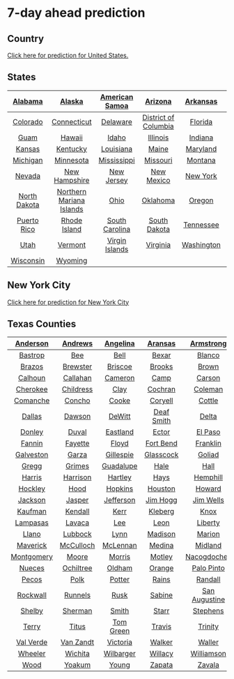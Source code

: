 # 7-day ahead prediction


Country
-------

[Click here for prediction for United States.](https://cosima9586.github.io/img/img7ahead/us.html)


States
------

| [Alabama](https://cosima9586.github.io/img/img7ahead/us-states/Alabama.html) | [Alaska](https://cosima9586.github.io/img/img7ahead/us-states/Alaska.html) | [American Samoa](https://cosima9586.github.io/img/img7ahead/us-states/American-Samoa.html) | [Arizona](https://cosima9586.github.io/img/img7ahead/us-states/Arizona.html) | [Arkansas](https://cosima9586.github.io/img/img7ahead/us-states/Arkansas.html) | [California](https://cosima9586.github.io/img/img7ahead/us-states/California.html) |
| :----------------------------------------------------------: | :----------------------------------------------------------: | :----------------------------------------------------------: | :----------------------------------------------------------: | :----------------------------------------------------------: | :----------------------------------------------------------: |
| [Colorado](https://cosima9586.github.io/img/img7ahead/us-states/Colorado.html) | [Connecticut](https://cosima9586.github.io/img/img7ahead/us-states/Connecticut.html) | [Delaware](https://cosima9586.github.io/img/img7ahead/us-states/Delaware.html) | [District of Columbia](https://cosima9586.github.io/img/img7ahead/us-states/District-of-Columbia.html) | [Florida](https://cosima9586.github.io/img/img7ahead/us-states/Florida.html) | [Georgia](https://cosima9586.github.io/img/img7ahead/us-states/Georgia.html) |
| [Guam](https://cosima9586.github.io/img/img7ahead/us-states/Guam.html) | [Hawaii](https://cosima9586.github.io/img/img7ahead/us-states/Hawaii.html) | [Idaho](https://cosima9586.github.io/img/img7ahead/us-states/Idaho.html) | [Illinois](https://cosima9586.github.io/img/img7ahead/us-states/Illinois.html) | [Indiana](https://cosima9586.github.io/img/img7ahead/us-states/Indiana.html) | [Iowa](https://cosima9586.github.io/img/img7ahead/us-states/Iowa.html) |
| [Kansas](https://cosima9586.github.io/img/img7ahead/us-states/Kansas.html) | [Kentucky](https://cosima9586.github.io/img/img7ahead/us-states/Kentucky.html) | [Louisiana](https://cosima9586.github.io/img/img7ahead/us-states/Louisiana.html) | [Maine](https://cosima9586.github.io/img/img7ahead/us-states/Maine.html) | [Maryland](https://cosima9586.github.io/img/img7ahead/us-states/Maryland.html) | [Massachusetts](https://cosima9586.github.io/img/img7ahead/us-states/Massachusetts.html) |
| [Michigan](https://cosima9586.github.io/img/img7ahead/us-states/Michigan.html) | [Minnesota](https://cosima9586.github.io/img/img7ahead/us-states/Minnesota.html) | [Mississippi](https://cosima9586.github.io/img/img7ahead/us-states/Mississippi.html) | [Missouri](https://cosima9586.github.io/img/img7ahead/us-states/Missouri.html) | [Montana](https://cosima9586.github.io/img/img7ahead/us-states/Montana.html) | [Nebraska](https://cosima9586.github.io/img/img7ahead/us-states/Nebraska.html) |
| [Nevada](https://cosima9586.github.io/img/img7ahead/us-states/Nevada.html) | [New Hampshire](https://cosima9586.github.io/img/img7ahead/us-states/New-Hampshire.html) | [New Jersey](https://cosima9586.github.io/img/img7ahead/us-states/New-Jersey.html) | [New Mexico](https://cosima9586.github.io/img/img7ahead/us-states/New-Mexico.html) | [New York](https://cosima9586.github.io/img/img7ahead/us-states/New-York.html) | [North Carolina](https://cosima9586.github.io/img/img7ahead/us-states/North-Carolina.html) |
| [North Dakota](https://cosima9586.github.io/img/img7ahead/us-states/North-Dakota.html) | [Northern Mariana Islands](https://cosima9586.github.io/img/img7ahead/us-states/Northern-Mariana-Islands.html) | [Ohio](https://cosima9586.github.io/img/img7ahead/us-states/Ohio.html) | [Oklahoma](https://cosima9586.github.io/img/img7ahead/us-states/Oklahoma.html) | [Oregon](https://cosima9586.github.io/img/img7ahead/us-states/Oregon.html) | [Pennsylvania](https://cosima9586.github.io/img/img7ahead/us-states/Pennsylvania.html) |
| [Puerto Rico](https://cosima9586.github.io/img/img7ahead/us-states/Puerto-Rico.html) | [Rhode Island](https://cosima9586.github.io/img/img7ahead/us-states/Rhode-Island.html) | [South Carolina](https://cosima9586.github.io/img/img7ahead/us-states/South-Carolina.html) | [South Dakota](https://cosima9586.github.io/img/img7ahead/us-states/South-Dakota.html) | [Tennessee](https://cosima9586.github.io/img/img7ahead/us-states/Tennessee.html) | [Texas](https://cosima9586.github.io/img/img7ahead/us-states/Texas.html) |
| [Utah](https://cosima9586.github.io/img/img7ahead/us-states/Utah.html) | [Vermont](https://cosima9586.github.io/img/img7ahead/us-states/Vermont.html) | [Virgin Islands](https://cosima9586.github.io/img/img7ahead/us-states/Virgin-Islands.html) | [Virginia](https://cosima9586.github.io/img/img7ahead/us-states/Virginia.html) | [Washington](https://cosima9586.github.io/img/img7ahead/us-states/Washington.html) | [West Virginia](https://cosima9586.github.io/img/img7ahead/us-states/West-Virginia.html) |
| [Wisconsin](https://cosima9586.github.io/img/img7ahead/us-states/Wisconsin.html) | [Wyoming](https://cosima9586.github.io/img/img7ahead/us-states/Wyoming.html) |                                                              |                                                              |                                                              |                                                              |

## New York City

[Click here for prediction for New York City](https://cosima9586.github.io/img/img7ahead/us-counties/New-York-New-York-City.html)


Texas Counties
--------------

| [Anderson](https://cosima9586.github.io/img/img7ahead/us-counties/Texas-Anderson.html) | [Andrews](https://cosima9586.github.io/img/img7ahead/us-counties/Texas-Andrews.html) | [Angelina](https://cosima9586.github.io/img/img7ahead/us-counties/Texas-Angelina.html) | [Aransas](https://cosima9586.github.io/img/img7ahead/us-counties/Texas-Aransas.html) | [Armstrong](https://cosima9586.github.io/img/img7ahead/us-counties/Texas-Armstrong.html) | [Atascosa](https://cosima9586.github.io/img/img7ahead/us-counties/Texas-Atascosa.html) | [Austin](https://cosima9586.github.io/img/img7ahead/us-counties/Texas-Austin.html) | [Bandera](https://cosima9586.github.io/img/img7ahead/us-counties/Texas-Bandera.html) |
| :----------------------------------------------------------: | :----------------------------------------------------------: | :----------------------------------------------------------: | :----------------------------------------------------------: | :----------------------------------------------------------: | :----------------------------------------------------------: | :----------------------------------------------------------: | :----------------------------------------------------------: |
| [Bastrop](https://cosima9586.github.io/img/img7ahead/us-counties/Texas-Bastrop.html) | [Bee](https://cosima9586.github.io/img/img7ahead/us-counties/Texas-Bee.html) | [Bell](https://cosima9586.github.io/img/img7ahead/us-counties/Texas-Bell.html) | [Bexar](https://cosima9586.github.io/img/img7ahead/us-counties/Texas-Bexar.html) | [Blanco](https://cosima9586.github.io/img/img7ahead/us-counties/Texas-Blanco.html) | [Bosque](https://cosima9586.github.io/img/img7ahead/us-counties/Texas-Bosque.html) | [Bowie](https://cosima9586.github.io/img/img7ahead/us-counties/Texas-Bowie.html) | [Brazoria](https://cosima9586.github.io/img/img7ahead/us-counties/Texas-Brazoria.html) |
| [Brazos](https://cosima9586.github.io/img/img7ahead/us-counties/Texas-Brazos.html) | [Brewster](https://cosima9586.github.io/img/img7ahead/us-counties/Texas-Brewster.html) | [Briscoe](https://cosima9586.github.io/img/img7ahead/us-counties/Texas-Briscoe.html) | [Brooks](https://cosima9586.github.io/img/img7ahead/us-counties/Texas-Brooks.html) | [Brown](https://cosima9586.github.io/img/img7ahead/us-counties/Texas-Brown.html) | [Burleson](https://cosima9586.github.io/img/img7ahead/us-counties/Texas-Burleson.html) | [Burnet](https://cosima9586.github.io/img/img7ahead/us-counties/Texas-Burnet.html) | [Caldwell](https://cosima9586.github.io/img/img7ahead/us-counties/Texas-Caldwell.html) |
| [Calhoun](https://cosima9586.github.io/img/img7ahead/us-counties/Texas-Calhoun.html) | [Callahan](https://cosima9586.github.io/img/img7ahead/us-counties/Texas-Callahan.html) | [Cameron](https://cosima9586.github.io/img/img7ahead/us-counties/Texas-Cameron.html) | [Camp](https://cosima9586.github.io/img/img7ahead/us-counties/Texas-Camp.html) | [Carson](https://cosima9586.github.io/img/img7ahead/us-counties/Texas-Carson.html) | [Cass](https://cosima9586.github.io/img/img7ahead/us-counties/Texas-Cass.html) | [Castro](https://cosima9586.github.io/img/img7ahead/us-counties/Texas-Castro.html) | [Chambers](https://cosima9586.github.io/img/img7ahead/us-counties/Texas-Chambers.html) |
| [Cherokee](https://cosima9586.github.io/img/img7ahead/us-counties/Texas-Cherokee.html) | [Childress](https://cosima9586.github.io/img/img7ahead/us-counties/Texas-Childress.html) | [Clay](https://cosima9586.github.io/img/img7ahead/us-counties/Texas-Clay.html) | [Cochran](https://cosima9586.github.io/img/img7ahead/us-counties/Texas-Cochran.html) | [Coleman](https://cosima9586.github.io/img/img7ahead/us-counties/Texas-Coleman.html) | [Collin](https://cosima9586.github.io/img/img7ahead/us-counties/Texas-Collin.html) | [Colorado](https://cosima9586.github.io/img/img7ahead/us-counties/Texas-Colorado.html) | [Comal](https://cosima9586.github.io/img/img7ahead/us-counties/Texas-Comal.html) |
| [Comanche](https://cosima9586.github.io/img/img7ahead/us-counties/Texas-Comanche.html) | [Concho](https://cosima9586.github.io/img/img7ahead/us-counties/Texas-Concho.html) | [Cooke](https://cosima9586.github.io/img/img7ahead/us-counties/Texas-Cooke.html) | [Coryell](https://cosima9586.github.io/img/img7ahead/us-counties/Texas-Coryell.html) | [Cottle](https://cosima9586.github.io/img/img7ahead/us-counties/Texas-Cottle.html) | [Crane](https://cosima9586.github.io/img/img7ahead/us-counties/Texas-Crane.html) | [Crosby](https://cosima9586.github.io/img/img7ahead/us-counties/Texas-Crosby.html) | [Dallam](https://cosima9586.github.io/img/img7ahead/us-counties/Texas-Dallam.html) |
| [Dallas](https://cosima9586.github.io/img/img7ahead/us-counties/Texas-Dallas.html) | [Dawson](https://cosima9586.github.io/img/img7ahead/us-counties/Texas-Dawson.html) | [DeWitt](https://cosima9586.github.io/img/img7ahead/us-counties/Texas-DeWitt.html) | [Deaf Smith](https://cosima9586.github.io/img/img7ahead/us-counties/Texas-Deaf-Smith.html) | [Delta](https://cosima9586.github.io/img/img7ahead/us-counties/Texas-Delta.html) | [Denton](https://cosima9586.github.io/img/img7ahead/us-counties/Texas-Denton.html) | [Dickens](https://cosima9586.github.io/img/img7ahead/us-counties/Texas-Dickens.html) | [Dimmit](https://cosima9586.github.io/img/img7ahead/us-counties/Texas-Dimmit.html) |
| [Donley](https://cosima9586.github.io/img/img7ahead/us-counties/Texas-Donley.html) | [Duval](https://cosima9586.github.io/img/img7ahead/us-counties/Texas-Duval.html) | [Eastland](https://cosima9586.github.io/img/img7ahead/us-counties/Texas-Eastland.html) | [Ector](https://cosima9586.github.io/img/img7ahead/us-counties/Texas-Ector.html) | [El Paso](https://cosima9586.github.io/img/img7ahead/us-counties/Texas-El-Paso.html) | [Ellis](https://cosima9586.github.io/img/img7ahead/us-counties/Texas-Ellis.html) | [Erath](https://cosima9586.github.io/img/img7ahead/us-counties/Texas-Erath.html) | [Falls](https://cosima9586.github.io/img/img7ahead/us-counties/Texas-Falls.html) |
| [Fannin](https://cosima9586.github.io/img/img7ahead/us-counties/Texas-Fannin.html) | [Fayette](https://cosima9586.github.io/img/img7ahead/us-counties/Texas-Fayette.html) | [Floyd](https://cosima9586.github.io/img/img7ahead/us-counties/Texas-Floyd.html) | [Fort Bend](https://cosima9586.github.io/img/img7ahead/us-counties/Texas-Fort-Bend.html) | [Franklin](https://cosima9586.github.io/img/img7ahead/us-counties/Texas-Franklin.html) | [Freestone](https://cosima9586.github.io/img/img7ahead/us-counties/Texas-Freestone.html) | [Frio](https://cosima9586.github.io/img/img7ahead/us-counties/Texas-Frio.html) | [Gaines](https://cosima9586.github.io/img/img7ahead/us-counties/Texas-Gaines.html) |
| [Galveston](https://cosima9586.github.io/img/img7ahead/us-counties/Texas-Galveston.html) | [Garza](https://cosima9586.github.io/img/img7ahead/us-counties/Texas-Garza.html) | [Gillespie](https://cosima9586.github.io/img/img7ahead/us-counties/Texas-Gillespie.html) | [Glasscock](https://cosima9586.github.io/img/img7ahead/us-counties/Texas-Glasscock.html) | [Goliad](https://cosima9586.github.io/img/img7ahead/us-counties/Texas-Goliad.html) | [Gonzales](https://cosima9586.github.io/img/img7ahead/us-counties/Texas-Gonzales.html) | [Gray](https://cosima9586.github.io/img/img7ahead/us-counties/Texas-Gray.html) | [Grayson](https://cosima9586.github.io/img/img7ahead/us-counties/Texas-Grayson.html) |
| [Gregg](https://cosima9586.github.io/img/img7ahead/us-counties/Texas-Gregg.html) | [Grimes](https://cosima9586.github.io/img/img7ahead/us-counties/Texas-Grimes.html) | [Guadalupe](https://cosima9586.github.io/img/img7ahead/us-counties/Texas-Guadalupe.html) | [Hale](https://cosima9586.github.io/img/img7ahead/us-counties/Texas-Hale.html) | [Hall](https://cosima9586.github.io/img/img7ahead/us-counties/Texas-Hall.html) | [Hamilton](https://cosima9586.github.io/img/img7ahead/us-counties/Texas-Hamilton.html) | [Hansford](https://cosima9586.github.io/img/img7ahead/us-counties/Texas-Hansford.html) | [Hardin](https://cosima9586.github.io/img/img7ahead/us-counties/Texas-Hardin.html) |
| [Harris](https://cosima9586.github.io/img/img7ahead/us-counties/Texas-Harris.html) | [Harrison](https://cosima9586.github.io/img/img7ahead/us-counties/Texas-Harrison.html) | [Hartley](https://cosima9586.github.io/img/img7ahead/us-counties/Texas-Hartley.html) | [Hays](https://cosima9586.github.io/img/img7ahead/us-counties/Texas-Hays.html) | [Hemphill](https://cosima9586.github.io/img/img7ahead/us-counties/Texas-Hemphill.html) | [Henderson](https://cosima9586.github.io/img/img7ahead/us-counties/Texas-Henderson.html) | [Hidalgo](https://cosima9586.github.io/img/img7ahead/us-counties/Texas-Hidalgo.html) | [Hill](https://cosima9586.github.io/img/img7ahead/us-counties/Texas-Hill.html) |
| [Hockley](https://cosima9586.github.io/img/img7ahead/us-counties/Texas-Hockley.html) | [Hood](https://cosima9586.github.io/img/img7ahead/us-counties/Texas-Hood.html) | [Hopkins](https://cosima9586.github.io/img/img7ahead/us-counties/Texas-Hopkins.html) | [Houston](https://cosima9586.github.io/img/img7ahead/us-counties/Texas-Houston.html) | [Howard](https://cosima9586.github.io/img/img7ahead/us-counties/Texas-Howard.html) | [Hunt](https://cosima9586.github.io/img/img7ahead/us-counties/Texas-Hunt.html) | [Hutchinson](https://cosima9586.github.io/img/img7ahead/us-counties/Texas-Hutchinson.html) | [Jack](https://cosima9586.github.io/img/img7ahead/us-counties/Texas-Jack.html) |
| [Jackson](https://cosima9586.github.io/img/img7ahead/us-counties/Texas-Jackson.html) | [Jasper](https://cosima9586.github.io/img/img7ahead/us-counties/Texas-Jasper.html) | [Jefferson](https://cosima9586.github.io/img/img7ahead/us-counties/Texas-Jefferson.html) | [Jim Hogg](https://cosima9586.github.io/img/img7ahead/us-counties/Texas-Jim-Hogg.html) | [Jim Wells](https://cosima9586.github.io/img/img7ahead/us-counties/Texas-Jim-Wells.html) | [Johnson](https://cosima9586.github.io/img/img7ahead/us-counties/Texas-Johnson.html) | [Jones](https://cosima9586.github.io/img/img7ahead/us-counties/Texas-Jones.html) | [Karnes](https://cosima9586.github.io/img/img7ahead/us-counties/Texas-Karnes.html) |
| [Kaufman](https://cosima9586.github.io/img/img7ahead/us-counties/Texas-Kaufman.html) | [Kendall](https://cosima9586.github.io/img/img7ahead/us-counties/Texas-Kendall.html) | [Kerr](https://cosima9586.github.io/img/img7ahead/us-counties/Texas-Kerr.html) | [Kleberg](https://cosima9586.github.io/img/img7ahead/us-counties/Texas-Kleberg.html) | [Knox](https://cosima9586.github.io/img/img7ahead/us-counties/Texas-Knox.html) | [La Salle](https://cosima9586.github.io/img/img7ahead/us-counties/Texas-La-Salle.html) | [Lamar](https://cosima9586.github.io/img/img7ahead/us-counties/Texas-Lamar.html) | [Lamb](https://cosima9586.github.io/img/img7ahead/us-counties/Texas-Lamb.html) |
| [Lampasas](https://cosima9586.github.io/img/img7ahead/us-counties/Texas-Lampasas.html) | [Lavaca](https://cosima9586.github.io/img/img7ahead/us-counties/Texas-Lavaca.html) | [Lee](https://cosima9586.github.io/img/img7ahead/us-counties/Texas-Lee.html) | [Leon](https://cosima9586.github.io/img/img7ahead/us-counties/Texas-Leon.html) | [Liberty](https://cosima9586.github.io/img/img7ahead/us-counties/Texas-Liberty.html) | [Limestone](https://cosima9586.github.io/img/img7ahead/us-counties/Texas-Limestone.html) | [Lipscomb](https://cosima9586.github.io/img/img7ahead/us-counties/Texas-Lipscomb.html) | [Live Oak](https://cosima9586.github.io/img/img7ahead/us-counties/Texas-Live-Oak.html) |
| [Llano](https://cosima9586.github.io/img/img7ahead/us-counties/Texas-Llano.html) | [Lubbock](https://cosima9586.github.io/img/img7ahead/us-counties/Texas-Lubbock.html) | [Lynn](https://cosima9586.github.io/img/img7ahead/us-counties/Texas-Lynn.html) | [Madison](https://cosima9586.github.io/img/img7ahead/us-counties/Texas-Madison.html) | [Marion](https://cosima9586.github.io/img/img7ahead/us-counties/Texas-Marion.html) | [Martin](https://cosima9586.github.io/img/img7ahead/us-counties/Texas-Martin.html) | [Mason](https://cosima9586.github.io/img/img7ahead/us-counties/Texas-Mason.html) | [Matagorda](https://cosima9586.github.io/img/img7ahead/us-counties/Texas-Matagorda.html) |
| [Maverick](https://cosima9586.github.io/img/img7ahead/us-counties/Texas-Maverick.html) | [McCulloch](https://cosima9586.github.io/img/img7ahead/us-counties/Texas-McCulloch.html) | [McLennan](https://cosima9586.github.io/img/img7ahead/us-counties/Texas-McLennan.html) | [Medina](https://cosima9586.github.io/img/img7ahead/us-counties/Texas-Medina.html) | [Midland](https://cosima9586.github.io/img/img7ahead/us-counties/Texas-Midland.html) | [Milam](https://cosima9586.github.io/img/img7ahead/us-counties/Texas-Milam.html) | [Mitchell](https://cosima9586.github.io/img/img7ahead/us-counties/Texas-Mitchell.html) | [Montague](https://cosima9586.github.io/img/img7ahead/us-counties/Texas-Montague.html) |
| [Montgomery](https://cosima9586.github.io/img/img7ahead/us-counties/Texas-Montgomery.html) | [Moore](https://cosima9586.github.io/img/img7ahead/us-counties/Texas-Moore.html) | [Morris](https://cosima9586.github.io/img/img7ahead/us-counties/Texas-Morris.html) | [Motley](https://cosima9586.github.io/img/img7ahead/us-counties/Texas-Motley.html) | [Nacogdoches](https://cosima9586.github.io/img/img7ahead/us-counties/Texas-Nacogdoches.html) | [Navarro](https://cosima9586.github.io/img/img7ahead/us-counties/Texas-Navarro.html) | [Newton](https://cosima9586.github.io/img/img7ahead/us-counties/Texas-Newton.html) | [Nolan](https://cosima9586.github.io/img/img7ahead/us-counties/Texas-Nolan.html) |
| [Nueces](https://cosima9586.github.io/img/img7ahead/us-counties/Texas-Nueces.html) | [Ochiltree](https://cosima9586.github.io/img/img7ahead/us-counties/Texas-Ochiltree.html) | [Oldham](https://cosima9586.github.io/img/img7ahead/us-counties/Texas-Oldham.html) | [Orange](https://cosima9586.github.io/img/img7ahead/us-counties/Texas-Orange.html) | [Palo Pinto](https://cosima9586.github.io/img/img7ahead/us-counties/Texas-Palo-Pinto.html) | [Panola](https://cosima9586.github.io/img/img7ahead/us-counties/Texas-Panola.html) | [Parker](https://cosima9586.github.io/img/img7ahead/us-counties/Texas-Parker.html) | [Parmer](https://cosima9586.github.io/img/img7ahead/us-counties/Texas-Parmer.html) |
| [Pecos](https://cosima9586.github.io/img/img7ahead/us-counties/Texas-Pecos.html) | [Polk](https://cosima9586.github.io/img/img7ahead/us-counties/Texas-Polk.html) | [Potter](https://cosima9586.github.io/img/img7ahead/us-counties/Texas-Potter.html) | [Rains](https://cosima9586.github.io/img/img7ahead/us-counties/Texas-Rains.html) | [Randall](https://cosima9586.github.io/img/img7ahead/us-counties/Texas-Randall.html) | [Red River](https://cosima9586.github.io/img/img7ahead/us-counties/Texas-Red-River.html) | [Roberts](https://cosima9586.github.io/img/img7ahead/us-counties/Texas-Roberts.html) | [Robertson](https://cosima9586.github.io/img/img7ahead/us-counties/Texas-Robertson.html) |
| [Rockwall](https://cosima9586.github.io/img/img7ahead/us-counties/Texas-Rockwall.html) | [Runnels](https://cosima9586.github.io/img/img7ahead/us-counties/Texas-Runnels.html) | [Rusk](https://cosima9586.github.io/img/img7ahead/us-counties/Texas-Rusk.html) | [Sabine](https://cosima9586.github.io/img/img7ahead/us-counties/Texas-Sabine.html) | [San Augustine](https://cosima9586.github.io/img/img7ahead/us-counties/Texas-San-Augustine.html) | [San Jacinto](https://cosima9586.github.io/img/img7ahead/us-counties/Texas-San-Jacinto.html) | [San Patricio](https://cosima9586.github.io/img/img7ahead/us-counties/Texas-San-Patricio.html) | [Scurry](https://cosima9586.github.io/img/img7ahead/us-counties/Texas-Scurry.html) |
| [Shelby](https://cosima9586.github.io/img/img7ahead/us-counties/Texas-Shelby.html) | [Sherman](https://cosima9586.github.io/img/img7ahead/us-counties/Texas-Sherman.html) | [Smith](https://cosima9586.github.io/img/img7ahead/us-counties/Texas-Smith.html) | [Starr](https://cosima9586.github.io/img/img7ahead/us-counties/Texas-Starr.html) | [Stephens](https://cosima9586.github.io/img/img7ahead/us-counties/Texas-Stephens.html) | [Swisher](https://cosima9586.github.io/img/img7ahead/us-counties/Texas-Swisher.html) | [Tarrant](https://cosima9586.github.io/img/img7ahead/us-counties/Texas-Tarrant.html) | [Taylor](https://cosima9586.github.io/img/img7ahead/us-counties/Texas-Taylor.html) |
| [Terry](https://cosima9586.github.io/img/img7ahead/us-counties/Texas-Terry.html) | [Titus](https://cosima9586.github.io/img/img7ahead/us-counties/Texas-Titus.html) | [Tom Green](https://cosima9586.github.io/img/img7ahead/us-counties/Texas-Tom-Green.html) | [Travis](https://cosima9586.github.io/img/img7ahead/us-counties/Texas-Travis.html) | [Trinity](https://cosima9586.github.io/img/img7ahead/us-counties/Texas-Trinity.html) | [Tyler](https://cosima9586.github.io/img/img7ahead/us-counties/Texas-Tyler.html) | [Upshur](https://cosima9586.github.io/img/img7ahead/us-counties/Texas-Upshur.html) | [Uvalde](https://cosima9586.github.io/img/img7ahead/us-counties/Texas-Uvalde.html) |
| [Val Verde](https://cosima9586.github.io/img/img7ahead/us-counties/Texas-Val-Verde.html) | [Van Zandt](https://cosima9586.github.io/img/img7ahead/us-counties/Texas-Van-Zandt.html) | [Victoria](https://cosima9586.github.io/img/img7ahead/us-counties/Texas-Victoria.html) | [Walker](https://cosima9586.github.io/img/img7ahead/us-counties/Texas-Walker.html) | [Waller](https://cosima9586.github.io/img/img7ahead/us-counties/Texas-Waller.html) | [Washington](https://cosima9586.github.io/img/img7ahead/us-counties/Texas-Washington.html) | [Webb](https://cosima9586.github.io/img/img7ahead/us-counties/Texas-Webb.html) | [Wharton](https://cosima9586.github.io/img/img7ahead/us-counties/Texas-Wharton.html) |
| [Wheeler](https://cosima9586.github.io/img/img7ahead/us-counties/Texas-Wheeler.html) | [Wichita](https://cosima9586.github.io/img/img7ahead/us-counties/Texas-Wichita.html) | [Wilbarger](https://cosima9586.github.io/img/img7ahead/us-counties/Texas-Wilbarger.html) | [Willacy](https://cosima9586.github.io/img/img7ahead/us-counties/Texas-Willacy.html) | [Williamson](https://cosima9586.github.io/img/img7ahead/us-counties/Texas-Williamson.html) | [Wilson](https://cosima9586.github.io/img/img7ahead/us-counties/Texas-Wilson.html) | [Winkler](https://cosima9586.github.io/img/img7ahead/us-counties/Texas-Winkler.html) | [Wise](https://cosima9586.github.io/img/img7ahead/us-counties/Texas-Wise.html) |
| [Wood](https://cosima9586.github.io/img/img7ahead/us-counties/Texas-Wood.html) | [Yoakum](https://cosima9586.github.io/img/img7ahead/us-counties/Texas-Yoakum.html) | [Young](https://cosima9586.github.io/img/img7ahead/us-counties/Texas-Young.html) | [Zapata](https://cosima9586.github.io/img/img7ahead/us-counties/Texas-Zapata.html) | [Zavala](https://cosima9586.github.io/img/img7ahead/us-counties/Texas-Zavala.html) |                                                              |                                                              |                                                              |